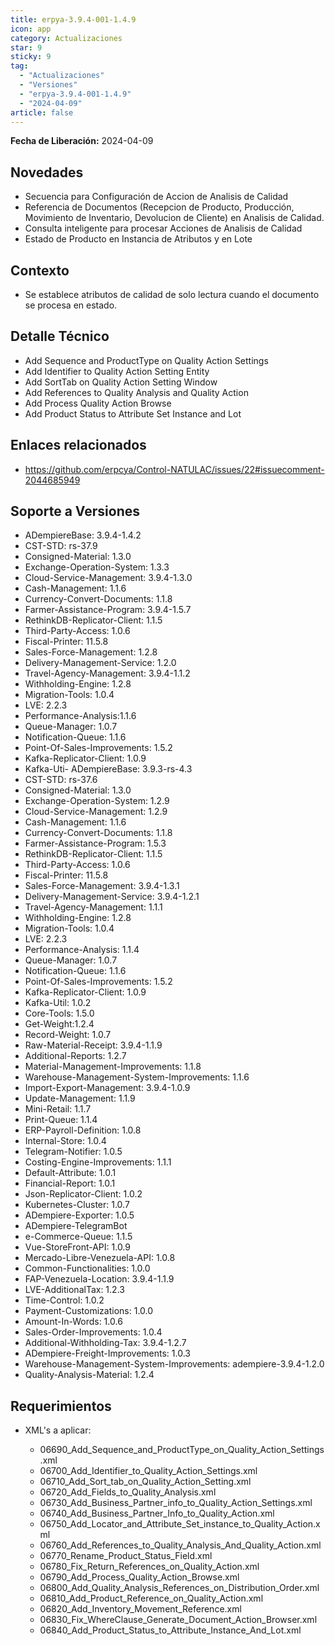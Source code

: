 ```yaml
---
title: erpya-3.9.4-001-1.4.9
icon: app
category: Actualizaciones
star: 9
sticky: 9
tag:
  - "Actualizaciones"
  - "Versiones"
  - "erpya-3.9.4-001-1.4.9"
  - "2024-04-09"
article: false
---
```


**Fecha de Liberación:** 2024-04-09

## Novedades

- Secuencia para Configuración de Accion de Analisis de Calidad
- Referencia de Documentos (Recepcion de Producto, Producción, Movimiento de Inventario, Devolucion de Cliente) en Analisis de Calidad.
- Consulta inteligente para procesar Acciones de Analisis de Calidad
- Estado de Producto en Instancia de Atributos y en Lote

## Contexto

- Se establece atributos de calidad de solo lectura cuando el documento se procesa en estado.

## Detalle Técnico

- Add Sequence and ProductType on Quality Action Settings
- Add Identifier to Quality Action Setting Entity
- Add SortTab on Quality Action Setting Window
- Add References to Quality Analysis and Quality Action
- Add Process Quality Action Browse
- Add Product Status to Attribute Set Instance and Lot

## Enlaces relacionados

- https://github.com/erpcya/Control-NATULAC/issues/22#issuecomment-2044685949

## Soporte a Versiones

- ADempiereBase: 3.9.4-1.4.2
- CST-STD: rs-37.9
- Consigned-Material: 1.3.0
- Exchange-Operation-System: 1.3.3
- Cloud-Service-Management: 3.9.4-1.3.0
- Cash-Management: 1.1.6
- Currency-Convert-Documents: 1.1.8
- Farmer-Assistance-Program: 3.9.4-1.5.7
- RethinkDB-Replicator-Client: 1.1.5
- Third-Party-Access: 1.0.6
- Fiscal-Printer: 11.5.8
- Sales-Force-Management: 1.2.8
- Delivery-Management-Service: 1.2.0
- Travel-Agency-Management: 3.9.4-1.1.2
- Withholding-Engine: 1.2.8
- Migration-Tools: 1.0.4
- LVE: 2.2.3
- Performance-Analysis:1.1.6
- Queue-Manager: 1.0.7
- Notification-Queue: 1.1.6
- Point-Of-Sales-Improvements: 1.5.2
- Kafka-Replicator-Client: 1.0.9
- Kafka-Uti- ADempiereBase: 3.9.3-rs-4.3
- CST-STD: rs-37.6
- Consigned-Material: 1.3.0
- Exchange-Operation-System: 1.2.9
- Cloud-Service-Management: 1.2.9
- Cash-Management: 1.1.6
- Currency-Convert-Documents: 1.1.8
- Farmer-Assistance-Program: 1.5.3
- RethinkDB-Replicator-Client: 1.1.5
- Third-Party-Access: 1.0.6
- Fiscal-Printer: 11.5.8
- Sales-Force-Management: 3.9.4-1.3.1
- Delivery-Management-Service: 3.9.4-1.2.1
- Travel-Agency-Management: 1.1.1
- Withholding-Engine: 1.2.8
- Migration-Tools: 1.0.4
- LVE: 2.2.3
- Performance-Analysis: 1.1.4
- Queue-Manager: 1.0.7
- Notification-Queue: 1.1.6
- Point-Of-Sales-Improvements: 1.5.2
- Kafka-Replicator-Client: 1.0.9
- Kafka-Util: 1.0.2
- Core-Tools: 1.5.0
- Get-Weight:1.2.4
- Record-Weight: 1.0.7
- Raw-Material-Receipt: 3.9.4-1.1.9
- Additional-Reports: 1.2.7
- Material-Management-Improvements: 1.1.8
- Warehouse-Management-System-Improvements: 1.1.6
- Import-Export-Management: 3.9.4-1.0.9
- Update-Management: 1.1.9
- Mini-Retail: 1.1.7
- Print-Queue: 1.1.4
- ERP-Payroll-Definition: 1.0.8
- Internal-Store: 1.0.4
- Telegram-Notifier: 1.0.5
- Costing-Engine-Improvements: 1.1.1
- Default-Attribute: 1.0.1
- Financial-Report: 1.0.1
- Json-Replicator-Client: 1.0.2
- Kubernetes-Cluster: 1.0.7
- ADempiere-Exporter: 1.0.5
- ADempiere-TelegramBot
- e-Commerce-Queue: 1.1.5
- Vue-StoreFront-API: 1.0.9
- Mercado-Libre-Venezuela-API: 1.0.8
- Common-Functionalities: 1.0.0
- FAP-Venezuela-Location: 3.9.4-1.1.9
- LVE-AdditionalTax: 1.2.3
- Time-Control: 1.0.2
- Payment-Customizations: 1.0.0
- Amount-In-Words: 1.0.6
- Sales-Order-Improvements: 1.0.4
- Additional-Withholding-Tax: 3.9.4-1.2.7
- ADempiere-Freight-Improvements: 1.0.3
- Warehouse-Management-System-Improvements: adempiere-3.9.4-1.2.0
- Quality-Analysis-Material: 1.2.4

## Requerimientos

- XML's a aplicar:

  - 06690_Add_Sequence_and_ProductType_on_Quality_Action_Settings.xml
  - 06700_Add_Identifier_to_Quality_Action_Settings.xml
  - 06710_Add_Sort_tab_on_Quality_Action_Setting.xml
  - 06720_Add_Fields_to_Quality_Analysis.xml
  - 06730_Add_Business_Partner_info_to_Quality_Action_Settings.xml
  - 06740_Add_Business_Partner_Info_to_Quality_Action.xml
  - 06750_Add_Locator_and_Attribute_Set_instance_to_Quality_Action.xml
  - 06760_Add_References_to_Quality_Analysis_And_Quality_Action.xml
  - 06770_Rename_Product_Status_Field.xml
  - 06780_Fix_Return_References_on_Quality_Action.xml
  - 06790_Add_Process_Quality_Action_Browse.xml
  - 06800_Add_Quality_Analysis_References_on_Distribution_Order.xml
  - 06810_Add_Product_Reference_on_Quality_Action.xml
  - 06820_Add_Inventory_Movement_Reference.xml
  - 06830_Fix_WhereClause_Generate_Document_Action_Browser.xml
  - 06840_Add_Product_Status_to_Attribute_Instance_And_Lot.xml

